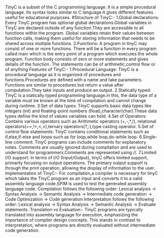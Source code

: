 TinyC is a subset of the C programming language. It is a simple procedural language. Its syntax looks similar to C language.It gives different features useful for educational purposes.
#Structure of TinyC:-
1.Global declarations:
Every TinyC program has optional global declarations.Global variables in TinyC are declared outside of any function.They are accessible to all functions within the program. Global variables retain their values between
function calls, making them useful for storing information that needs to be
shared across multiple functions.
2.Functions:
A program in tinyC may consist of one or more functions. There will be a function in every program called main which is the entry point of a program which executes the whole program. Function body consists of zero or more statements and gives details of the function. The statements can be of arithmetic,control flow or of anything
Features of TinyC:-
1.Procedural Language:
TinyC is a procedural language as it is organized of procedures and
functions.Procedures are defined with a name and take parameters.
Functions are similar to procedures but return a value after
computation.They take inputs and produce an output.
2.Statically typed:
TinyC is a statically typed programming language.in this, the data
type of a variable must be known at the time of compilation and cannot
change during runtime.
3.Set of data types:
TinyC supports basic data types like integers (int) and floating-point
numbers (float),character(char).These data types define the kind of values
variables can hold.
4.Set of Operators:
Contains various operators such as Arithmetic operators (+,-,*,/),
relational operators(==,!=,<,>),ternary operators(?,:),type casting operator.
5.Set of control flow statements:
TinyC contains conditional statements such as if,else,if-else and
loops such as for loop,while loop,do-while loop.
6.Single-line comment:
TinyC programs can include comments for explanatory notes.
Comments are usually ignored during compilation and are used to
understand for programmers.Comments are represented using //.
7.Limited I/O support:
In terms of I/O (Input/Output), tinyC offers limited support, primarily
focusing on output operations. The primary output support is through the
print operation, allowing the display of information to the user.
Implementation of TinyC:-
For compilation,a compiler is necessary for tinyC which takes the
TinyC program as an input and converts it to a valid assembly language
code.SPIM is used to test the generated assembly language code.
Compilation follows the following order:
Lexical analysis -> Syntax Analysis -> Semantic Analysis -> Intermediate
code generation -> Code Optimization -> Code generation
Interpretation follows the following order:
Lexical analysis -> Syntax Analysis -> Semantic Analysis -> Evaluate
statements.
Translation vs Evaluation:-
TinyC programs are typically translated into assembly language for
execution, emphasizing the importance of compiler design concepts. This
stands in contrast to interpretation, where programs are directly evaluated
without intermediate code generation.
